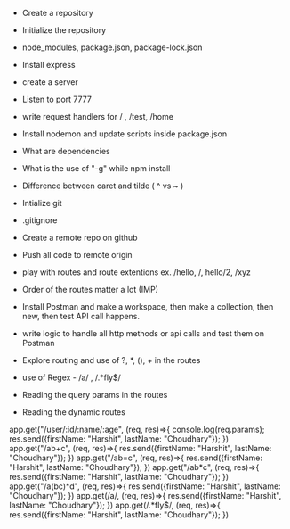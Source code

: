 - Create a repository
- Initialize the repository
- node_modules, package.json, package-lock.json
- Install express
- create a server
- Listen to port 7777
- write request handlers for / , /test, /home
- Install nodemon and update scripts inside package.json
- What are dependencies
- What is the use of "-g" while npm install
- Difference between caret and tilde ( ^ vs ~ )

- Intialize git
- .gitignore
- Create a remote repo on github
- Push all code to remote origin
- play with routes and route extentions ex. /hello, /, hello/2, /xyz
- Order of the routes matter a lot (IMP)
- Install Postman and make a workspace, then make a collection, then new, then test API call happens.
- write logic to handle all http methods or api calls and test them on Postman
- Explore routing and use of ?, *, (), + in the routes
- use of Regex - /a/ , /.*fly$/
- Reading the query params in the routes
- Reading the dynamic routes 

app.get("/user/:id/:name/:age", (req, res)=>{
    console.log(req.params);
    res.send({firstName: "Harshit", lastName: "Choudhary"});
})
app.get("/ab+c", (req, res)=>{
    res.send({firstName: "Harshit", lastName: "Choudhary"});
})
app.get("/ab=c", (req, res)=>{
    res.send({firstName: "Harshit", lastName: "Choudhary"});
})
app.get("/ab*c", (req, res)=>{
    res.send({firstName: "Harshit", lastName: "Choudhary"});
})
app.get("/a(bc)*d", (req, res)=>{
    res.send({firstName: "Harshit", lastName: "Choudhary"});
})
app.get(/a/, (req, res)=>{
    res.send({firstName: "Harshit", lastName: "Choudhary"});
})
app.get(/.*fly$/, (req, res)=>{
    res.send({firstName: "Harshit", lastName: "Choudhary"});
})
